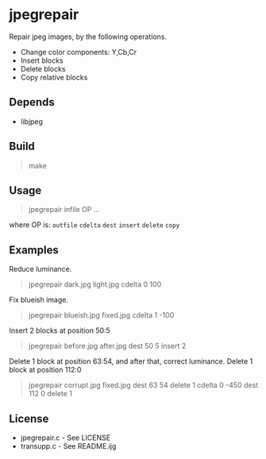 # jpegrepair

Repair jpeg images, by the following operations.
- Change color components: Y,Cb,Cr
- Insert blocks
- Delete blocks
- Copy relative blocks

## Depends

* libjpeg

## Build

> make

## Usage

> jpegrepair infile OP ...

where OP is: `outfile` `cdelta` `dest` `insert` `delete` `copy`

## Examples

Reduce luminance.

> jpegrepair dark.jpg light.jpg cdelta 0 100

Fix blueish image.

> jpegrepair blueish.jpg fixed.jpg cdelta 1 -100

Insert 2 blocks at position 50:5

> jpegrepair before.jpg after.jpg dest 50 5 insert 2

Delete 1 block at position 63:54, and after that, correct luminance.
Delete 1 block at position 112:0

> jpegrepair corrupt.jpg fixed.jpg dest 63 54 delete 1 cdelta 0 -450 dest 112 0 delete 1

## License

* jpegrepair.c - See LICENSE
* transupp.c - See README.ijg
